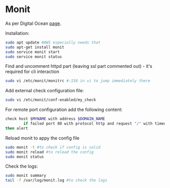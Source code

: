 # Monit

As per Digital Ocean [page](https://www.digitalocean.com/community/tutorials/how-to-install-and-configure-monit).

Installation:

```bash
sudo apt update #AWS especially needs that
sudo apt-get install monit
sudo service monit start
sudo service monit status
```

Find and uncomment httpd part (leaving ssl part commented out) - it's required for cli interaction

```bash
sudo vi /etc/monit/monitrc #:158 in vi to jump immediately there
```

Add external check configuration file:

```bash
sudo vi /etc/monit/conf-enabled/my_check
```

For remote port configuration add the following content:

```bash
check host $MYNAME with address $DOMAIN_NAME
        if failed port 80 with protocol http and request "/" with timeout 25 seconds
then alert
```

Reload monit to appy the config file

```bash
sudo monit -t #to check if config is valid
sudo monit reload #to reload the config
sudo monit status
```

Check the logs:

```bash
sudo monit summary
tail -f /var/log/monit.log #to check the logs
```